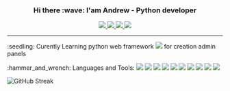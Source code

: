 <div align=center>
  <h3 align=center>Hi there :wave: I'am Andrew - Python developer</h3>
  <a href="https://github.com/Ninnjah">
    <img src="https://img.shields.io/badge/github-000000?style=FLAT&logo=GITHUB&logoColor=white">
    <img src="https://img.shields.io/github/followers/ninnjah?style=social">
    <img src="https://img.shields.io/badge/OpenSource%20%E2%9D%A4%EF%B8%8F-black?style=FLAT&logo=love&logoColor=white">
    <img src="https://img.shields.io/badge/Bot%20Developer-black?style=FLAT&logo=telegram&logoColor=white">
  </a>
</div>

---

<div>
  <p>:seedling: Curently Learning python web framework <img src="https://img.shields.io/badge/Flask-black?style=FLAT&logo=flask&logoColor=white"> for creation admin panels</p>
  <p>:hammer_and_wrench: Languages and Tools:
    <img src="https://img.shields.io/badge/PYTHON-black?style=FLAT&logo=python&logoColor=3776AB">
    <img src="https://img.shields.io/badge/heroku-black?style=FLAT&logo=heroku&logoColor=430098">
    <img src="https://img.shields.io/badge/git-black?style=FLAT&logo=git&logoColor=F05032">
    <img src="https://img.shields.io/badge/PostgreSQL-black?style=FLAT&logo=postgresql&logoColor=4169E1">
    <img src="https://img.shields.io/badge/Linux-black?style=FLAT&logo=linux&logoColor=FCC624">
    <img src="https://img.shields.io/badge/AioHTTP-black?style=FLAT&logo=aiohttp&logoColor=2C5BB4">
    <img src="https://img.shields.io/badge/PyCharm-black?style=FLAT&logo=pycharm&logoColor=2DD783">
    <img src="https://img.shields.io/badge/redis-black?style=FLAT&logo=redis&logoColor=DC382D">
    <img src="https://img.shields.io/badge/Markdown-black?style=FLAT&logo=markdown&logoColor=white">
    <img src="https://img.shields.io/badge/TelegramAPI-black?style=FLAT&logo=telegram&logoColor=26A5E4">
</p>
  
![GitHub Streak](http://github-readme-streak-stats.herokuapp.com?user=ninnjah&theme=dark&hide_border=true&date_format=%5BY.%5Dn.j&background=DD2727&border=DD2727)

